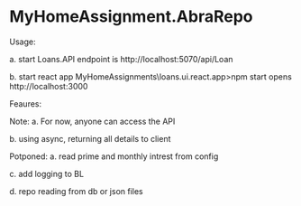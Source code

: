 # MyHomeAssignment.AbraRepo


Usage:

a. start Loans.API
   endpoint is http://localhost:5070/api/Loan

b. start react app
   MyHomeAssignments\loans.ui.react.app>npm start
   opens  http://localhost:3000

Feaures:

Note: 
a. For now, anyone can access the API

b. using async, returning all details to client


Potponed: 
a. read prime and monthly intrest from config

c. add logging to BL 

d. repo reading from db or json files

